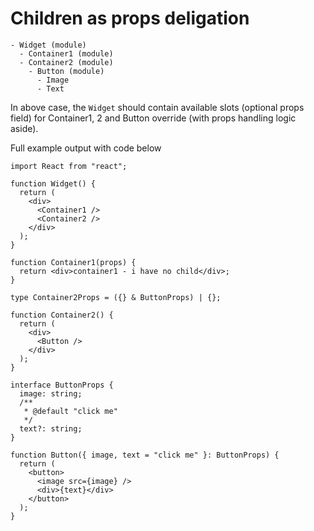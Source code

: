 # Children as props deligation

```
- Widget (module)
  - Container1 (module)
  - Container2 (module)
    - Button (module)
      - Image
      - Text
```

In above case, the `Widget` should contain available slots (optional props field) for Container1, 2 and Button override (with props handling logic aside).

Full example output with code below

```tsx
import React from "react";

function Widget() {
  return (
    <div>
      <Container1 />
      <Container2 />
    </div>
  );
}

function Container1(props) {
  return <div>container1 - i have no child</div>;
}

type Container2Props = ({} & ButtonProps) | {};

function Container2() {
  return (
    <div>
      <Button />
    </div>
  );
}

interface ButtonProps {
  image: string;
  /**
   * @default "click me"
   */
  text?: string;
}

function Button({ image, text = "click me" }: ButtonProps) {
  return (
    <button>
      <image src={image} />
      <div>{text}</div>
    </button>
  );
}
```
